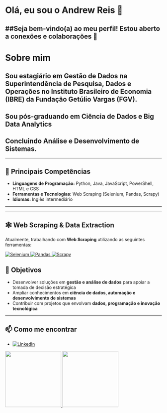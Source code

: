# Olá, eu sou o Andrew Reis 👋
##Seja bem-vindo(a) ao meu perfil! Estou aberto a conexões e colaborações 🤝  
---

# Sobre mim

## Sou estagiário em **Gestão de Dados** na Superintendência de Pesquisa, Dados e Operações no **Instituto Brasileiro de Economia (IBRE)** da **Fundação Getúlio Vargas (FGV)**.

## Sou pós-graduando em **Ciência de Dados e Big Data Analytics**
## Concluindo **Análise e Desenvolvimento de Sistemas**.

---

## 🚀 Principais Competências

- **Linguagens de Programação:** Python, Java, JavaScript, PowerShell, HTML e CSS  
- **Ferramentas e Tecnologias:** Web Scraping (Selenium, Pandas, Scrapy)  
- **Idiomas:** Inglês intermediário  

---
---

## 🕸️ Web Scraping & Data Extraction

Atualmente, trabalhando com **Web Scraping** utilizando as seguintes ferramentas:

<a href="https://www.selenium.dev/" target="_blank" rel="noopener noreferrer">
  <img src="https://img.shields.io/badge/Selenium-43B02A?style=for-the-badge&logo=selenium&logoColor=white" alt="Selenium" />
</a>
<a href="https://pandas.pydata.org/" target="_blank" rel="noopener noreferrer">
  <img src="https://img.shields.io/badge/Pandas-150458?style=for-the-badge&logo=pandas&logoColor=white" alt="Pandas" />
</a>
<a href="https://scrapy.org/" target="_blank" rel="noopener noreferrer">
  <img src="https://img.shields.io/badge/Scrapy-050505?style=for-the-badge&logo=scrapy&logoColor=white" alt="Scrapy" />
</a>

## 🎯 Objetivos

- Desenvolver soluções em **gestão e análise de dados** para apoiar a tomada de decisão estratégica  
- Ampliar conhecimentos em **ciência de dados, automação e desenvolvimento de sistemas**  
- Contribuir com projetos que envolvam **dados, programação e inovação tecnológica**

---

## 📫 Como me encontrar

- <a href="https://www.linkedin.com/in/andrew-guedes-reis" target="_blank" rel="noopener noreferrer">
  <img src="https://img.shields.io/badge/-LinkedIn-%230077B5?style=for-the-badge&logo=linkedin&logoColor=white" alt="LinkedIn" />
</a>


<div>
  <a href="https://github.com/AndrewGReis">
  <img height="180em" src="https://github-readme-stats.vercel.app/api?username=AndrewGReis&show_icons=true&theme=tokyonight&include_all_commits=true&count_private=true"/>
  <img height="180em" src="https://github-readme-stats.vercel.app/api/top-langs/?username=AndrewGReis&layout=compact&langs_count=6&theme=tokyonight"/>
 
 <br>
